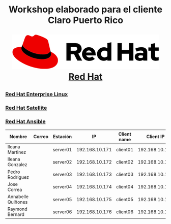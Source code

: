 <h1><p align="center">
<br>Workshop elaborado para el cliente Claro Puerto Rico
<p align="center"><img src="https://raw.githubusercontent.com/workshopopennova/tecnologiasredhat/master/images/rh001.png" alt="IDM logo">
<br><a href="https://www.redhat.com"><strong>Red Hat</strong></a>
<br>
</p>
</h1>

<h3><a href="wiki/rhel">Red Hat Enterprise Linux</a></h3>

<h3><a href="wiki/sat">Red Hat Satellite</a></h3>

<h3><a href="wiki/ans">Red Hat Ansible</a></h3>


| Nombre | Correo | Estación | IP | Client name | Client IP |
| --- | --- | --- | --- | --- | --- |
|Ileana Martinez  |     | server01  | 192.168.10.171| client01 | 192.168.10.181 |
|Ileana Gonzalez  |     | server02  | 192.168.10.172| client02 | 192.168.10.182 |
|Pedro Rodriguez    |     | server03  | 192.168.10.173| client03 | 192.168.10.183 |
|Jose Correa     |     | server04  | 192.168.10.174| client04 | 192.168.10.184 |
|Annabelle Quiñones     |     | server05  | 192.168.10.175| client05 | 192.168.10.185 |
|Raymond Bernard     |     | server06  | 192.168.10.176|client06 | 192.168.10.186 |

